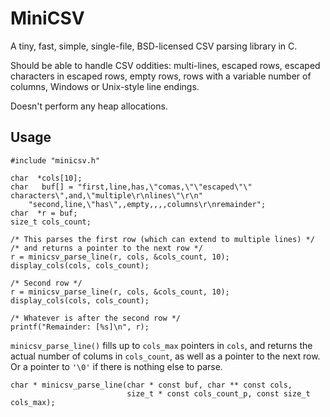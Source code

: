 MiniCSV
=======

A tiny, fast, simple, single-file, BSD-licensed CSV parsing library in C.

Should be able to handle CSV oddities: multi-lines, escaped rows,
escaped characters in escaped rows, empty rows, rows with a variable
number of columns, Windows or Unix-style line endings.

Doesn't perform any heap allocations.

Usage
-----

    #include "minicsv.h"

    char  *cols[10];
    char   buf[] = "first,line,has,\"comas,\"\"escaped\"\" characters\",and,\"multiple\r\nlines\"\r\n"
        "second,line,\"has\",,empty,,,,columns\r\nremainder";
    char  *r = buf;
    size_t cols_count;

    /* This parses the first row (which can extend to multiple lines) */
    /* and returns a pointer to the next row */
    r = minicsv_parse_line(r, cols, &cols_count, 10);
    display_cols(cols, cols_count);
    
    /* Second row */
    r = minicsv_parse_line(r, cols, &cols_count, 10);
    display_cols(cols, cols_count);

    /* Whatever is after the second row */
    printf("Remainder: [%s]\n", r);

`minicsv_parse_line()` fills up to `cols_max` pointers in `cols`, and
returns the actual number of colums in `cols_count`, as well as a
pointer to the next row. Or a pointer to `'\0'` if there is nothing else
to parse.

    char * minicsv_parse_line(char * const buf, char ** const cols,
                              size_t * const cols_count_p, const size_t cols_max);

